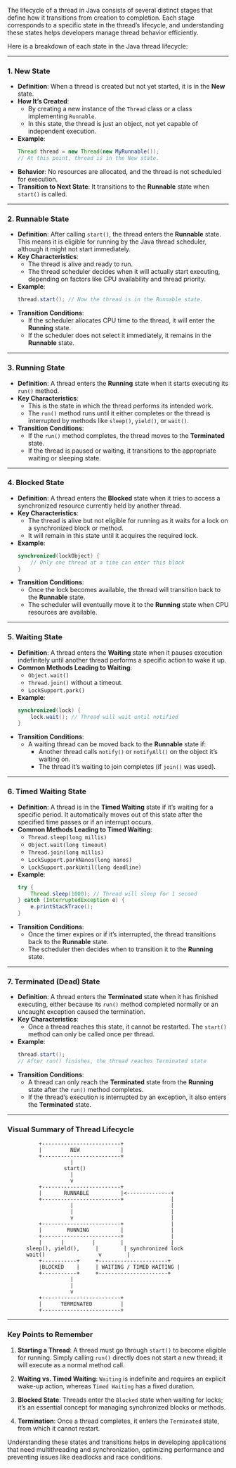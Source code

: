 The lifecycle of a thread in Java consists of several distinct stages that define how it transitions from creation to completion. Each stage corresponds to a specific state in the thread’s lifecycle, and understanding these states helps developers manage thread behavior efficiently. 

Here is a breakdown of each state in the Java thread lifecycle:

---

### 1. **New State**

- **Definition**: When a thread is created but not yet started, it is in the **New** state.
- **How It’s Created**:
    - By creating a new instance of the `Thread` class or a class implementing `Runnable`.
    - In this state, the thread is just an object, not yet capable of independent execution.
- **Example**:
    ```java
    Thread thread = new Thread(new MyRunnable());
    // At this point, thread is in the New state.
    ```
- **Behavior**: No resources are allocated, and the thread is not scheduled for execution.
- **Transition to Next State**: It transitions to the **Runnable** state when `start()` is called.

---

### 2. **Runnable State**

- **Definition**: After calling `start()`, the thread enters the **Runnable** state. This means it is eligible for running by the Java thread scheduler, although it might not start immediately.
- **Key Characteristics**:
    - The thread is alive and ready to run.
    - The thread scheduler decides when it will actually start executing, depending on factors like CPU availability and thread priority.
- **Example**:
    ```java
    thread.start(); // Now the thread is in the Runnable state.
    ```
- **Transition Conditions**:
    - If the scheduler allocates CPU time to the thread, it will enter the **Running** state.
    - If the scheduler does not select it immediately, it remains in the **Runnable** state.

---

### 3. **Running State**

- **Definition**: A thread enters the **Running** state when it starts executing its `run()` method.
- **Key Characteristics**:
    - This is the state in which the thread performs its intended work.
    - The `run()` method runs until it either completes or the thread is interrupted by methods like `sleep()`, `yield()`, or `wait()`.
- **Transition Conditions**:
    - If the `run()` method completes, the thread moves to the **Terminated** state.
    - If the thread is paused or waiting, it transitions to the appropriate waiting or sleeping state.

---

### 4. **Blocked State**

- **Definition**: A thread enters the **Blocked** state when it tries to access a synchronized resource currently held by another thread.
- **Key Characteristics**:
    - The thread is alive but not eligible for running as it waits for a lock on a synchronized block or method.
    - It will remain in this state until it acquires the required lock.
- **Example**:
    ```java
    synchronized(lockObject) {
        // Only one thread at a time can enter this block
    }
    ```
- **Transition Conditions**:
    - Once the lock becomes available, the thread will transition back to the **Runnable** state.
    - The scheduler will eventually move it to the **Running** state when CPU resources are available.

---

### 5. **Waiting State**

- **Definition**: A thread enters the **Waiting** state when it pauses execution indefinitely until another thread performs a specific action to wake it up.
- **Common Methods Leading to Waiting**:
    - `Object.wait()`
    - `Thread.join()` without a timeout.
    - `LockSupport.park()`
- **Example**:
    ```java
    synchronized(lock) {
        lock.wait(); // Thread will wait until notified
    }
    ```
- **Transition Conditions**:
    - A waiting thread can be moved back to the **Runnable** state if:
      - Another thread calls `notify()` or `notifyAll()` on the object it’s waiting on.
      - The thread it’s waiting to join completes (if `join()` was used).
  
---

### 6. **Timed Waiting State**

- **Definition**: A thread is in the **Timed Waiting** state if it’s waiting for a specific period. It automatically moves out of this state after the specified time passes or if an interrupt occurs.
- **Common Methods Leading to Timed Waiting**:
    - `Thread.sleep(long millis)`
    - `Object.wait(long timeout)`
    - `Thread.join(long millis)`
    - `LockSupport.parkNanos(long nanos)`
    - `LockSupport.parkUntil(long deadline)`
- **Example**:
    ```java
    try {
        Thread.sleep(1000); // Thread will sleep for 1 second
    } catch (InterruptedException e) {
        e.printStackTrace();
    }
    ```
- **Transition Conditions**:
    - Once the timer expires or if it’s interrupted, the thread transitions back to the **Runnable** state.
    - The scheduler then decides when to transition it to the **Running** state.

---

### 7. **Terminated (Dead) State**

- **Definition**: A thread enters the **Terminated** state when it has finished executing, either because its `run()` method completed normally or an uncaught exception caused the termination.
- **Key Characteristics**:
    - Once a thread reaches this state, it cannot be restarted. The `start()` method can only be called once per thread.
- **Example**:
    ```java
    thread.start();
    // After run() finishes, the thread reaches Terminated state
    ```
- **Transition Conditions**:
    - A thread can only reach the **Terminated** state from the **Running** state after the `run()` method completes.
    - If the thread’s execution is interrupted by an exception, it also enters the **Terminated** state.

---

### Visual Summary of Thread Lifecycle

```plaintext
          +-------------------------+
          |         NEW             |
          +-------------------------+
                    |
                  start()
                    |
                    v
          +-------------------------+
          |       RUNNABLE          |<--------------+
          +-------------------------+               |
                    |                               |
                    |                               |
                    v                               |
          +-------------------------+               |
          |        RUNNING          |               |
          +-------------------------+               |
          |      |         |        |               |
      sleep(), yield(),     |        | synchronized lock
      wait()                 v        |
          +-----------+     +----------------------+
          |BLOCKED    |     | WAITING / TIMED WAITING |
          +-----------+     +----------------------+
                    |
                    |
                    v
          +-------------------------+
          |      TERMINATED         |
          +-------------------------+
```

---

### Key Points to Remember

1. **Starting a Thread**: A thread must go through `start()` to become eligible for running. Simply calling `run()` directly does not start a new thread; it will execute as a normal method call.
   
2. **Waiting vs. Timed Waiting**: `Waiting` is indefinite and requires an explicit wake-up action, whereas `Timed Waiting` has a fixed duration.

3. **Blocked State**: Threads enter the `Blocked` state when waiting for locks; it’s an essential concept for managing synchronized blocks or methods.

4. **Termination**: Once a thread completes, it enters the `Terminated` state, from which it cannot restart. 

Understanding these states and transitions helps in developing applications that need multithreading and synchronization, optimizing performance and preventing issues like deadlocks and race conditions.